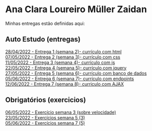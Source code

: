 # Ana Clara Loureiro Müller Zaidan
Minhas entregas estão definidas aqui:
## Auto Estudo (entregas)
<a href="https://github.com/anaclaralmz/modulo2/tree/main/03_AUT_EST_ENTREGA/Semana%202"> 28/04/2022 - Entrega 1 (semana 2)- currículo com html</a>
<br>
<a href="https://github.com/anaclaralmz/modulo2/tree/main/03_AUT_EST_ENTREGA/Semana%203"> 07/05/2022 - Entrega 2 (semana 3)- currículo com css</a>
<br>
<a href="https://github.com/anaclaralmz/modulo2/tree/main/03_AUT_EST_ENTREGA/Semana%204"> 11/05/2022 - Entrega 3 (semana 4)- currículo com js</a>
<br>
<a href="https://github.com/anaclaralmz/modulo2/tree/main/03_AUT_EST_ENTREGA/Semana%205"> 22/05/2022 - Entrega 4 (semana 5)- currículo com jquery</a>
<br>
<a href="https://github.com/anaclaralmz/modulo2/tree/main/03_AUT_EST_ENTREGA/Semana%206"> 27/05/2022 - Entrega 5 (semana 6)- currículo com banco de dados</a>
<br>
<a href="https://github.com/anaclaralmz/modulo2/tree/main/03_AUT_EST_ENTREGA/Semana%207"> 05/06/2022 - Entrega 6 (semana 7)- currículo com endpoints</a>
<br>
<a href= "https://github.com/anaclaralmz/modulo2/tree/main/03_AUT_EST_ENTREGA/Semana%208"> 12/06/2022 - Entrega 7 (semana 8)- curriculo com AJAX<a>

## Obrigatórios (exercicios)
<a href="https://github.com/anaclaralmz/modulo2/tree/main/04_AUT_EST_EX_OBRIGATORIOS/Semana%203"> 06/05/2022 - Exercício semana 3 (sobre velocidade)</a>
<br>
<a href="https://github.com/anaclaralmz/modulo2/tree/main/04_AUT_EST_EX_OBRIGATORIOS/Semana%205"> 23/05/2022 - Exercícios semana 5 (3)</a>
<br>
<a href="https://github.com/anaclaralmz/modulo2/tree/main/04_AUT_EST_EX_OBRIGATORIOS/Semana%207"> 05/06/2022 - Exercícios semana 7 (5)</a>
